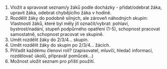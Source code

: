 1. Vložit a spravovat seznam/y žáků podle docházky - přidat/odebrat žáka, upravit žáka, odebrat chybějícího žáka v hodině. 
2. Rozdělit žáky do podobně silných, ale zároveň náhodných skupin:
    Vlastnosti žáků, které byl měly jít označit/vybrat: pohlaví, bystrost/nadání, stupeň podpůrného opatření (1-5), schopnost pracovat samostatně, schopnost pracovat ve skupině.
3. Umět rozdělit žáky do 2/3/4... skupin.
4. Umět rozdělit žáky do skupin po 2/3/4... žácích.
6. Přiřadit každému členovi roli? (zapisovatel, mluvčí, hledač informací, rozdělovač úkolů, přípravář pomůcek...)
8. Možnost uložit seznam pro příští použití.
